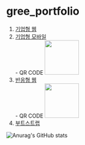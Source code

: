 
# gree_portfolio


1. [기업형 웹](http://moosewithbear.cafe24.com)
2. [기업형 모바일](http://moosewithbear.cafe24.com/mobile)  
        - QR CODE <img style="width:90px; height:90px" src="https://user-images.githubusercontent.com/107022571/193955681-fab82f41-39f1-4b53-aab7-4c38b034adc2.png" alt=""/>
3. [반응형 웹](http://moosewithbear.cafe24.com/media)   
        - QR CODE <img style="width:90px; height:90px" src="https://user-images.githubusercontent.com/107022571/197317734-9faac177-aba0-4f7a-bbc3-9fbcf73c301d.png" alt=""/>
4. [부트스트랩](http://moosewithbear.cafe24.com/bootstrap)


![Anurag's GitHub stats](https://github-readme-stats.vercel.app/api?username=MooseWithBear&show_icons=true&theme=radical)

